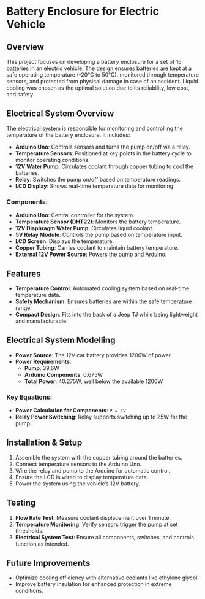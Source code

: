 # Battery Enclosure for Electric Vehicle

## Overview
This project focuses on developing a battery enclosure for a set of 16 batteries in an electric vehicle. The design ensures batteries are kept at a safe operating temperature (-20°C to 50°C), monitored through temperature sensors, and protected from physical damage in case of an accident. Liquid cooling was chosen as the optimal solution due to its reliability, low cost, and safety.

## Electrical System Overview
The electrical system is responsible for monitoring and controlling the temperature of the battery enclosure. It includes:

- **Arduino Uno**: Controls sensors and turns the pump on/off via a relay.
- **Temperature Sensors**: Positioned at key points in the battery cycle to monitor operating conditions.
- **12V Water Pump**: Circulates coolant through copper tubing to cool the batteries.
- **Relay**: Switches the pump on/off based on temperature readings.
- **LCD Display**: Shows real-time temperature data for monitoring.

### Components:
- **Arduino Uno**: Central controller for the system.
- **Temperature Sensor (DHT22)**: Monitors the battery temperature.
- **12V Diaphragm Water Pump**: Circulates liquid coolant.
- **5V Relay Module**: Controls the pump based on temperature input.
- **LCD Screen**: Displays the temperature.
- **Copper Tubing**: Carries coolant to maintain battery temperature.
- **External 12V Power Source**: Powers the pump and Arduino.

## Features
- **Temperature Control**: Automated cooling system based on real-time temperature data.
- **Safety Mechanism**: Ensures batteries are within the safe temperature range.
- **Compact Design**: Fits into the back of a Jeep TJ while being lightweight and manufacturable.
  
## Electrical System Modelling
- **Power Source**: The 12V car battery provides 1200W of power.
- **Power Requirements**:
  - **Pump**: 39.6W
  - **Arduino Components**: 0.675W
  - **Total Power**: 40.275W, well below the available 1200W.

### Key Equations:
- **Power Calculation for Components**: `P = IV`
- **Relay Power Switching**: Relay supports switching up to 25W for the pump.
  
## Installation & Setup
1. Assemble the system with the copper tubing around the batteries.
2. Connect temperature sensors to the Arduino Uno.
3. Wire the relay and pump to the Arduino for automatic control.
4. Ensure the LCD is wired to display temperature data.
5. Power the system using the vehicle’s 12V battery.

## Testing
1. **Flow Rate Test**: Measure coolant displacement over 1 minute.
2. **Temperature Monitoring**: Verify sensors trigger the pump at set thresholds.
3. **Electrical System Test**: Ensure all components, switches, and controls function as intended.

## Future Improvements
- Optimize cooling efficiency with alternative coolants like ethylene glycol.
- Improve battery insulation for enhanced protection in extreme conditions.
